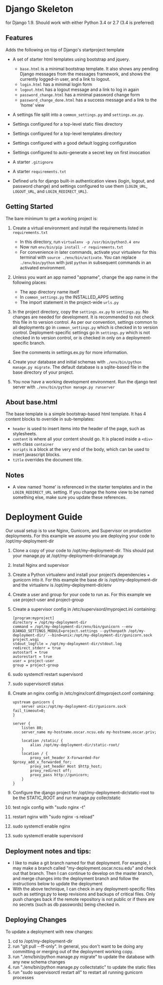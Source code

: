 # Django Skeleton

for Django 1.9. Should work with either Python 3.4 or 2.7 (3.4 is preferred)

## Features
Adds the following on top of Django's startproject template

* A set of starter html templates using bootstrap and jquery.

  * `base.html` is a minimal bootstrap template. It also shows any pending Django
    messages from the messages framework, and shows the currently logged-in
    user, and a link to logout.
  * `login.html` has a minimal login form
  * `logout.html` has a logout message and a link to log in again
  * `password_change.html` has a minimal password change form
  * `password_change_done.html` has a success message and a link to the
    'home' view

* A settings file split into a `common_settings.py` and `settings.ex.py`.
* Settings configured for a top-level static files directory
* Settings configured for a top-level templates directory
* Settings configured with a good default logging configuration
* Settings configured to auto-generate a secret key on first invocation
* A starter `.gitignore`
* A starter `requirements.txt`
* Defined urls for django built-in authentication views (login,
  logout, and password change) and settings configured to use them
  (`LOGIN_URL`, `LOGOUT_URL`, and `LOGIN_REDIRECT_URL`).

## Getting Started
The bare minimum to get a working project is:

1. Create a virtual environment and install the requirements listed in
   `requirements.txt`

   * In this directory, run `virtualenv -p /usr/bin/python3.4 env`
   * Now run `env/bin/pip install -r requirements.txt`
   * For convenience in later commands, activate your virtualenv for this
     terminal with `source ./env/bin/activate`. You can replace
     `./env/bin/python` with just `python` in subsequent commands in an
     activated environment.

2. Unless you want an app named "appname", change the app name in the following
   places:

   * The app directory name itself
   * In `common_settings.py` the INSTALLED_APPS setting
   * The import statement in the project-wide `urls.py`

3. In the project directory, copy the `settings.ex.py` to `settings.py`. No
   changes are needed for development. It is recommended to not check this
   file in to version control. As per our convention, settings common to all
   deployments go in `common_settings.py` which is checked in to version
   control. Deployment-specific settings go in `settings.py` which is not
   checked in to version control, or is checked in only on a
   deployment-specific branch.

   See the comments in settings.ex.py for more information.

4. Create your database and initial schemas with
   `./env/bin/python manage.py migrate`. The default database is a
   sqlite-based file in the base directory of your project.

5. You now have a working development environment. Run the django test server
   with `./env/bin/python manage.py runserver`

## About base.html

The base template is a simple bootstrap-based html template. It has 4 content
blocks to override in sub-templates:

* `header` is used to insert items into the header of the page, such as
  stylesheets.
* `content` is where all your content should go. It is placed inside a
  `<div>` with class `container`
* `scripts` is a block at the very end of the body, which can be used to
  insert javascript blocks.
* `title` overrides the document title.

## Notes

* A view named 'home' is referenced in the starter templates and in the
  `LOGIN_REDIRECT_URL` setting. If you change the home view to be named
  something else, make sure you update these references.

# Deployment Guide

Our usual setup is to use Nginx, Gunicorn, and Supervisor on production deployments. For this example we assume you are deploying your code to /opt/my-deployment-dir

1. Clone a copy of your code to /opt/my-deployment-dir. This should put your manage.py at /opt/my-deployment-dir/manage.py
1. Install Nginx and supervisor
2. Create a Python virtualenv and install your project’s dependencies + gunicorn into it. For this example the base dir is /opt/my-deployment-dir and the virtualenv is /opt/my-deployment-dir/env
3. Create a user and group for your code to run as. For this example we use project-user and project-group
4. Create a supervisor config in /etc/supervisord/myproject.ini containing:
   
   ```
   [program:myproject]
   directory = /opt/my-deployment-dir
   command = /opt/my-deployment-dir/env/bin/gunicorn --env DJANGO_SETTINGS_MODULE=project.settings --pythonpath /opt/my-deployment-dir/ --bind=unix:/opt/my-deployment-dir/gunicorn.sock project.wsgi
   stdout_logfile = /opt/my-deployment-dir/stdout.log
   redirect_stderr = true
   autostart = true
   autorestart = true
   user = project-user
   group = project-group
   ```

5. sudo systemctl restart supervisord
6. sudo supervisorctl status
7. Create an nginx config in /etc/nginx/conf.d/myproject.conf containing:

   ```
   upstream gunicorn {
       server unix:/opt/my-deployment-dir/gunicorn.sock fail_timeout=0;
   }

   server {
       listen 80;
       server_name my-hostname.oscar.ncsu.edu my-hostname.oscar.priv;
   
       location /static/ {
           alias /opt/my-deployment-dir/static-root/
       }
       location / {
           proxy_set_header X-Forwarded-For $proxy_add_x_forwarded_for;
           proxy_set_header Host $http_host;
           proxy_redirect off;
           proxy_pass http://gunicorn;
       }
   }
   ```
8. Configure the django project for /opt/my-deployment-dir/static-root to be the STATIC_ROOT and run manage.py collectstatic
9. test ngix config with "sudo nginx -t"
10. restart nginx with "sudo nginx -s reload"
11. sudo systemctl enable nginx
12. sudo systemctl enable supervisord

## Deployment notes and tips:

* I like to make a git branch named for that deployment. For example, I may make a branch called "my-deployment.oscar.ncsu.edu" and check out that branch. Then I can continue to develop on the master branch, and merge changes into the deployment branch and follow the instructions below to update the deployment
* With the above technique, I can check in any deployment-specific files such as settings.py to keep revisions and backups of critical files. Only push changes back if the remote repository is not public or if there are no secrets (such as db passwords) being checked in.

## Deploying Changes

To update a deployment with new changes:

1. cd to /opt/my-deployment-dir
2. run "git pull --ff-only". In general, you don't want to be doing any committing or merging out of the deployment working copy.
3. run "./env/bin/python manage.py migrate" to update the database with any new schema changes
4. run "./env/bin/python manage.py collectstatic" to update the static files
5. run "sudo supervisorctl restart all" to restart all running gunicorn processes
